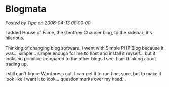 # Blogmata

*Posted by Tipa on 2006-04-13 00:00:00*

I added House of Fame, the Geoffrey Chaucer blog, to the sidebar; it's hilarious.

Thinking of changing blog software. I went with Simple PHP Blog because it was... simple... simple enough for me to host and install it myself... but it looks so primitive compared to the other blogs I see. I am thinking about trading up.

I still can't figure Wordpress out. I can get it to run fine, sure, but to make it look like I want it to look... question marks over my head...
